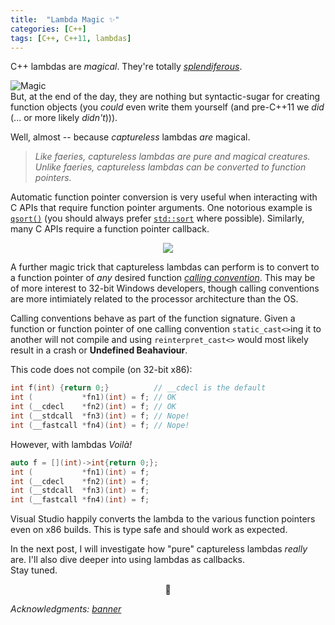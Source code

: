 ```yaml
---
title:  "Lambda Magic ✨"
categories: [C++]
tags: [C++, C++11, lambdas]
---
```

C++ lambdas are *magical*. They're totally [*splendiferous*][Splendiferous].  

![Magic](../../assets/magic.jpg)  
But, at the end of the day, they are nothing but syntactic-sugar for creating function objects (you *could* even write them yourself (and pre-C++11 we *did* (... or more likely *didn't*))).

Well, almost -- because *captureless* lambdas *are* magical.  

> *Like faeries, captureless lambdas are pure and magical creatures.  
Unlike faeries, captureless lambdas can be converted to function pointers.*  

Automatic function pointer conversion is very useful when interacting with C APIs that require function pointer arguments. One notorious example is [`qsort()`][qsort] (you should always prefer [`std::sort`][sort] where possible). Similarly, many C APIs require a function pointer callback.  

<p style="text-align: center;">
  <img src="http://i.giphy.com/M13G8Iq8OHOZG.gif"/>
</p>

A further magic trick that captureless lambdas can perform is to convert to a function pointer of *any* desired function [*calling convention*](https://en.wikipedia.org/wiki/Calling_convention). This may be of more interest to 32-bit Windows developers, though calling conventions are more intimiately related to the processor architecture than the OS.

Calling conventions behave as part of the function signature. Given a function or function pointer of one calling convention `static_cast<>`ing it to another will not compile and using `reinterpret_cast<>` would most likely result in a crash or **Undefined Beahaviour**.

This code does not compile (on 32-bit x86):

```cpp
int f(int) {return 0;}          // __cdecl is the default
int (           *fn1)(int) = f; // OK
int (__cdecl    *fn2)(int) = f; // OK
int (__stdcall  *fn3)(int) = f; // Nope!
int (__fastcall *fn4)(int) = f; // Nope!
```

However, with lambdas *Voilà!*

```cpp
auto f = [](int)->int{return 0;};
int (           *fn1)(int) = f;
int (__cdecl    *fn2)(int) = f;
int (__stdcall  *fn3)(int) = f;
int (__fastcall *fn4)(int) = f;
```

Visual Studio happily converts the lambda to the various function pointers even on x86 builds. This is type safe and should work as expected.

In the next post, I will investigate how "pure" captureless lambdas *really* are. I'll also dive deeper into using lambdas as callbacks.  
Stay tuned.

<p style="text-align: center;">🎩</p>


*Acknowledgments:
[banner](http://www.baltana.com/fantasy/magic-desktop-wallpaper-04592.html)*


[Splendiferous]:      http://www.oed.com/view/Entry/187134
[qsort]: http://en.cppreference.com/w/c/algorithm/qsort
[sort]: [http://en.cppreference.com/w/cpp/algorithm/sort]